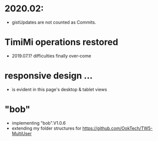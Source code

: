 # 2020.02:
* gistUpdates are not counted as Commits.

# TimiMi operations restored
* 2019.07.1? difficulties finally over-come

# responsive design ...
* is evident in this page's desktop & tablet views

# "bob"
* implementing "bob".V1.0.6
* extending my folder structures for https://github.com/OokTech/TW5-MultiUser

